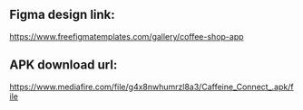 ## Figma design link: 
https://www.freefigmatemplates.com/gallery/coffee-shop-app

## APK download url: 
https://www.mediafire.com/file/g4x8nwhumrzl8a3/Caffeine_Connect_.apk/file
